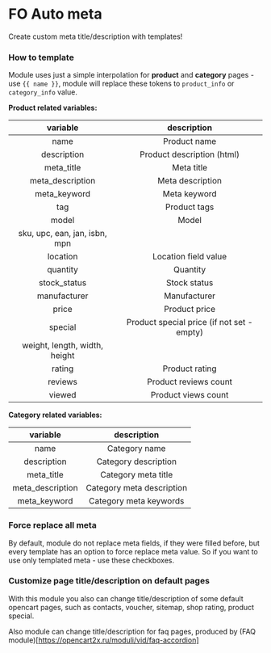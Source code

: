 # FO Auto meta

Create custom meta title/description with templates!

### How to template

Module uses just a simple interpolation for **product** and **category** pages - use `{{ name }}`, module will replace these tokens to `product_info` or `category_info` value.

**Product related variables:**

|variable|description|
|:---:|:---:|
|name|Product name|
|description|Product description (html)|
|meta_title|Meta title|
|meta_description|Meta description|
|meta_keyword|Meta keyword|
|tag|Product tags|
|model|Model|
|sku, upc, ean, jan, isbn, mpn||
|location|Location field value|
|quantity|Quantity|
|stock_status|Stock status|
|manufacturer|Manufacturer|
|price|Product price|
|special|Product special price (if not set - empty)|
|weight, length, width, height||
|rating|Product rating|
|reviews|Product reviews count|
|viewed|Product views count|

**Category related variables:**

|variable|description|
|:---:|:---:|
|name|Category name|
|description|Category description|
|meta_title|Category meta title|
|meta_description|Category meta description|
|meta_keyword|Category meta keywords|


### Force replace all meta

By default, module do not replace meta fields, if they were filled before, but every template has an option to force replace meta value. So if you want to use only templated meta - use these checkboxes.

### Customize page title/description on default pages

With this module you also can change title/description of some default opencart pages, such as contacts, voucher, sitemap, shop rating, product special.

Also module can change title/description for faq pages, produced by (FAQ module)[https://opencart2x.ru/moduli/vid/faq-accordion]